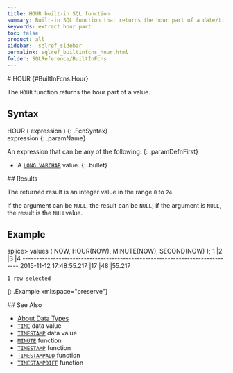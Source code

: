 ```yaml
---
title: HOUR built-in SQL function
summary: Built-in SQL function that returns the hour part of a date/time value.
keywords: extract hour part
toc: false
product: all
sidebar:  sqlref_sidebar
permalink: sqlref_builtinfcns_hour.html
folder: SQLReference/BuiltInFcns
---
```

<section>
<div class="TopicContent" data-swiftype-index="true" markdown="1">
# HOUR   {#BuiltInFcns.Hour}

The `HOUR` function returns the hour part of a value.

## Syntax

<div class="fcnWrapperWide" markdown="1">
    HOUR ( expression )
{: .FcnSyntax}

</div>
<div class="paramList" markdown="1">
expression
{: .paramName}

An expression that can be any of the following:
{: .paramDefnFirst}

* A [`LONG VARCHAR`](sqlref_datatypes_longvarchar.html) value.
{: .bullet}

</div>
## Results

The returned result is an integer value in the range `0` to `24`.

If the argument can be `NULL`, the result can be `NULL`; if the argument
is `NULL`, the result is the `NULL`value.

## Example

<div class="preWrapper" markdown="1">
    splice> values ( NOW, HOUR(NOW), MINUTE(NOW), SECOND(NOW) );
    1                            |2          |3          |4
    ----------------------------------------------------------------------------
    2015-11-12 17:48:55.217      |17         |48         |55.217
    
    1 row selected
{: .Example xml:space="preserve"}

</div>
## See Also

* [About Data Types](sqlref_datatypes_numerictypes.html)
* [`TIME`](sqlref_builtinfcns_time.html) data value
* [`TIMESTAMP`](sqlref_builtinfcns_timestamp.html) data value
* [`MINUTE`](sqlref_builtinfcns_minute.html) function
* [`TIMESTAMP`](sqlref_builtinfcns_timestamp.html) function
* [`TIMESTAMPADD`](sqlref_builtinfcns_timestampadd.html) function
* [`TIMESTAMPDIFF`](sqlref_builtinfcns_timestampdiff.html) function

</div>
</section>

